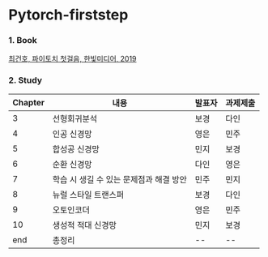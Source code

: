 # Pytorch-firststep


### 1. Book
[최건호, 파이토치 첫걸음, 한빛미디어, 2019](https://www.hanbit.co.kr/store/books/look.php?p_code=B7818450418)

### 2. Study
|Chapter|내용|발표자|과제제출|
|------|---|---|---|
|3|선형회귀분석|보경|다인|
|4|인공 신경망|영은|민주|
|5|합성공 신경망|민지|보경|
|6|순환 신경망|다인|영은|
|7|학습 시 생길 수 있는 문제점과 해결 방안|민주|민지|
|8|뉴럴 스타일 트랜스퍼|보경|다인|
|9|오토인코더|영은|민주|
|10|생성적 적대 신경망|민지|보경|
|end|총정리|--|--|
